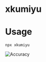 # xkumiyu

# Usage

```
npx xkumiyu
```

![Accuracy](https://github.com/xkumiyu/xkumiyu/raw/master/screenshot.png)
